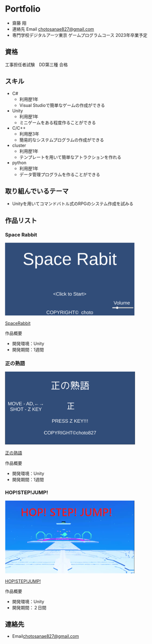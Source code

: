 
# Portfolio

- 齋藤 翔
- 連絡先 Email [chotosanae827@gmail.com](mailto:chotosanae827@gmail.com)
- 専門学校デジタルアーツ東京 ゲームプログラムコース 2023年卒業予定

## 資格
工事担任者試験　DD第三種 合格

## スキル
- C#
  - 利用歴1年
  - Visual Studioで簡単なゲームの作成ができる
- Unity
  - 利用歴1年
  - ミニゲームをある程度作ることができる
- C/C++
  - 利用歴3年
  - 簡易的なシステムプログラムの作成ができる
- cluster
  - 利用歴1年
  - テンプレートを用いて簡単なアトラクションを作れる
- python
  - 利用歴1年
  - データ管理プログラムを作ることができる

## 取り組んでいるテーマ
- Unityを用いてコマンドバトル式のRPGのシステム作成を試みる

## 作品リスト

### Space Rabbit
[<img src="images/SpaceRabbit.png" alt="作品名1" style="height: 240px">]()

[SpaceRabbit](https://unityroom.com/games/space_rabbit)

作品概要

- 開発環境：Unity
- 開発期間：1週間

### 正の熟語
[<img src="images/Sei.png" alt="作品名2" style="height: 240px">]()

[正の熟語](https://unityroom.com/games/sei_choto)

作品概要

- 開発環境：Unity
- 開発期間：1週間

### HOP!STEP!JUMP!
[<img src="images/HOP!STEP!JUMP!.png" alt="作品名2" style="height: 240px">]()

[HOP!STEP!JUMP!](https://cluster.mu/w/f59915c6-b41e-4b7d-973b-7d5b239a33cd)

作品概要

- 開発環境：Unity
- 開発期間：２日間


## 連絡先
- Email[chotosanae827@gmail.com](mailto:chotosanae827@gmail.com)
